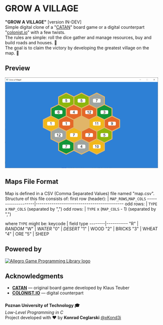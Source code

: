 # GROW A VILLAGE

**"GROW A VILLAGE"** [version IN-DEV]\
Simple digital clone of a "[CATAN](https://en.wikipedia.org/wiki/Catan)" board game or a digital counterpart "[colonist.io](https://colonist.io/)" with a few twists. \
The rules are simple: roll the dice
gather and manage resources, buy and build roads and houses. 🎲 \
The goal is to claim the victory by developing the greatest village on the map. 👑

## Preview

  ![Preview](preview.png)

## Maps File Format
Map is defined in a CSV (Comma Separated Values) file named "map.csv". \
Structure of this file consists of:
first row (header): | `MAP_ROWS`,`MAP_COLS`
--------------------|---------------------------------------------
odd rows:           | `TYPE` x `MAP_COLS` (separated by ",")
odd rows:           | `TYPE` x (`MAP_COLS` - 1) (separated by ",")

where `TYPE` might be:
keycode | field type
--------|-----------
"R"     | *RANDOM*
"W"     | *WATER*
"0"     | *DESERT*
"1"     | WOOD
"2"     | BRICKS
"3"     | WHEAT
"4"     | ORE
"5"     | SHEEP

## Powered by

  [![Allegro Game Programming Library logo](https://liballeg.org/images/logo.png)](https://liballeg.org/)

## Acknowledgments

  - **[CATAN](https://en.wikipedia.org/wiki/Catan)** — original board game developed by Klaus Teuber
  - **[COLONIST.IO](https://colonist.io/)** — digital counterpart

### <!-- Footer -->
**Poznan University of Technology 🎓** \
*Low-Level Programming in C* \
Project developed with ❤ by **Konrad Ceglarski** [@xKond3i](https://github.com/xkond3i)
